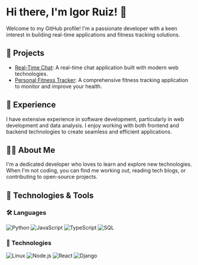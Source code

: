 # Hi there, I'm Igor Ruiz! 👋

Welcome to my GitHub profile! I'm a passionate developer with a keen interest in building real-time applications and fitness tracking solutions.

## 🚀 Projects
- [Real-Time Chat](https://github.com/ElTiToRuiz/Real-Time-Chat): A real-time chat application built with modern web technologies.
- [Personal Fitness Tracker](https://github.com/ElTiToRuiz/Personal-Fitness-Tracker): A comprehensive fitness tracking application to monitor and improve your health.

## 💼 Experience
I have extensive experience in software development, particularly in web development and data analysis. I enjoy working with both frontend and backend technologies to create seamless and efficient applications.

## 👨‍💻 About Me
I'm a dedicated developer who loves to learn and explore new technologies. When I'm not coding, you can find me working out, reading tech blogs, or contributing to open-source projects.

## 🔧 Technologies & Tools

### 🛠️ Languages
![Python](https://img.shields.io/badge/-Python-000?&logo=Python)
![JavaScript](https://img.shields.io/badge/-JavaScript-000?&logo=JavaScript)
![TypeScript](https://img.shields.io/badge/-TypeScript-000?&logo=TypeScript)
![SQL](https://img.shields.io/badge/-SQL-000?&logo=MySQL)

### 🧰 Technologies
![Linux](https://img.shields.io/badge/-Linux-000?&logo=Linux)
![Node.js](https://img.shields.io/badge/-Node.js-000?&logo=node.js)
![React](https://img.shields.io/badge/-React-000?&logo=React)
![Django](https://img.shields.io/badge/-Django-000?&logo=Django)